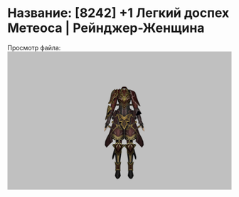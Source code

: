 # Название: [8242] +1 Легкий доспех Метеоса | Рейнджер-Женщина

Просмотр файла:
![p030030.png](p030030.png)